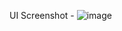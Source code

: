 UI Screenshot - 
![image](https://github.com/CMR06/Graphics-Projects/assets/146777066/7439c3fe-874e-4495-bf04-5257b6ea8fe4)
